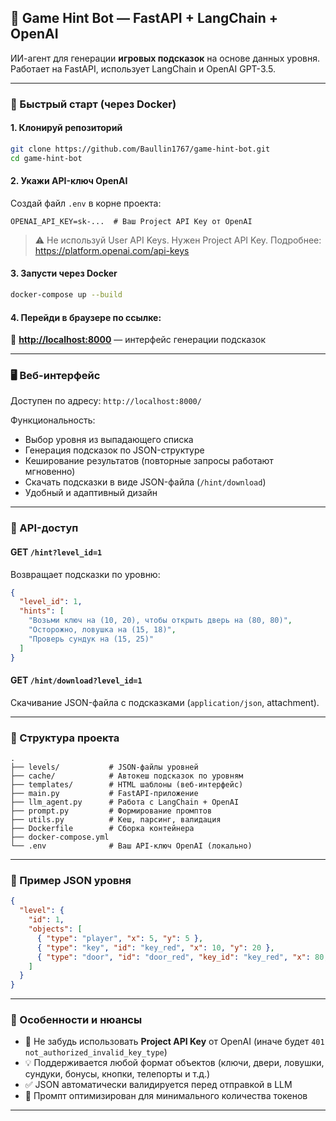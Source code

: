 ## 🧠 Game Hint Bot — FastAPI + LangChain + OpenAI

ИИ-агент для генерации **игровых подсказок** на основе данных уровня.  
Работает на FastAPI, использует LangChain и OpenAI GPT-3.5.

---

### 🚀 Быстрый старт (через Docker)

#### 1. Клонируй репозиторий

```bash
git clone https://github.com/Baullin1767/game-hint-bot.git
cd game-hint-bot
```

#### 2. Укажи API-ключ OpenAI

Создай файл `.env` в корне проекта:

```env
OPENAI_API_KEY=sk-...  # Ваш Project API Key от OpenAI
```

> ⚠️ Не используй User API Keys. Нужен Project API Key. Подробнее: https://platform.openai.com/api-keys

#### 3. Запусти через Docker

```bash
docker-compose up --build
```

#### 4. Перейди в браузере по ссылке:

🔗 **[http://localhost:8000](http://localhost:8000)** — интерфейс генерации подсказок

---

### 🖥️ Веб-интерфейс

Доступен по адресу: `http://localhost:8000/`

Функциональность:
- Выбор уровня из выпадающего списка
- Генерация подсказок по JSON-структуре
- Кеширование результатов (повторные запросы работают мгновенно)
- Скачать подсказки в виде JSON-файла (`/hint/download`)
- Удобный и адаптивный дизайн

---

### 🧪 API-доступ

#### GET `/hint?level_id=1`

Возвращает подсказки по уровню:

```json
{
  "level_id": 1,
  "hints": [
    "Возьми ключ на (10, 20), чтобы открыть дверь на (80, 80)",
    "Осторожно, ловушка на (15, 18)",
    "Проверь сундук на (15, 25)"
  ]
}
```

#### GET `/hint/download?level_id=1`

Скачивание JSON-файла с подсказками (`application/json`, attachment).

---

### 📂 Структура проекта

```text
.
├── levels/           # JSON-файлы уровней
├── cache/            # Автокеш подсказок по уровням
├── templates/        # HTML шаблоны (веб-интерфейс)
├── main.py           # FastAPI-приложение
├── llm_agent.py      # Работа с LangChain + OpenAI
├── prompt.py         # Формирование промптов
├── utils.py          # Кеш, парсинг, валидация
├── Dockerfile        # Сборка контейнера
├── docker-compose.yml
└── .env              # Ваш API-ключ OpenAI (локально)
```

---

### 📄 Пример JSON уровня

```json
{
  "level": {
    "id": 1,
    "objects": [
      { "type": "player", "x": 5, "y": 5 },
      { "type": "key", "id": "key_red", "x": 10, "y": 20 },
      { "type": "door", "id": "door_red", "key_id": "key_red", "x": 80, "y": 80 }
    ]
  }
}
```

---

### 📌 Особенности и нюансы

- 🔐 Не забудь использовать **Project API Key** от OpenAI (иначе будет `401 not_authorized_invalid_key_type`)
- 💡 Поддерживается любой формат объектов (ключи, двери, ловушки, сундуки, бонусы, кнопки, телепорты и т.д.)
- ✅ JSON автоматически валидируется перед отправкой в LLM
- 🚀 Промпт оптимизирован для минимального количества токенов

---
